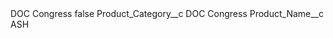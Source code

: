 <?xml version="1.0" encoding="UTF-8"?>
<CustomMetadata xmlns="http://soap.sforce.com/2006/04/metadata" xmlns:xsi="http://www.w3.org/2001/XMLSchema-instance" xmlns:xsd="http://www.w3.org/2001/XMLSchema">
    <label>DOC Congress</label>
    <protected>false</protected>
    <values>
        <field>Product_Category__c</field>
        <value xsi:type="xsd:string">DOC Congress</value>
    </values>
    <values>
        <field>Product_Name__c</field>
        <value xsi:type="xsd:string">ASH</value>
    </values>
</CustomMetadata>
